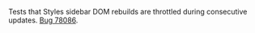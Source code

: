 Tests that Styles sidebar DOM rebuilds are throttled during consecutive updates. [Bug 78086](https://bugs.webkit.org/show_bug.cgi?id=78086).
